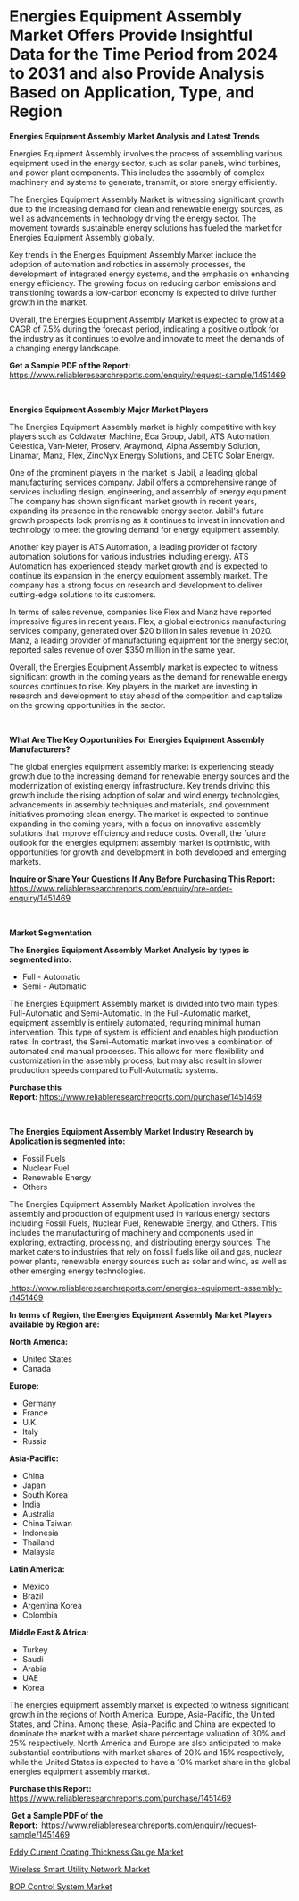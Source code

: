 <p><h1>Energies Equipment Assembly Market Offers Provide Insightful Data for the Time Period from 2024 to 2031 and also Provide Analysis Based on Application, Type, and Region</h1></p><p><strong>Energies Equipment Assembly Market Analysis and Latest Trends</strong></p>
<p><p>Energies Equipment Assembly involves the process of assembling various equipment used in the energy sector, such as solar panels, wind turbines, and power plant components. This includes the assembly of complex machinery and systems to generate, transmit, or store energy efficiently.</p><p>The Energies Equipment Assembly Market is witnessing significant growth due to the increasing demand for clean and renewable energy sources, as well as advancements in technology driving the energy sector. The movement towards sustainable energy solutions has fueled the market for Energies Equipment Assembly globally.</p><p>Key trends in the Energies Equipment Assembly Market include the adoption of automation and robotics in assembly processes, the development of integrated energy systems, and the emphasis on enhancing energy efficiency. The growing focus on reducing carbon emissions and transitioning towards a low-carbon economy is expected to drive further growth in the market.</p><p>Overall, the Energies Equipment Assembly Market is expected to grow at a CAGR of 7.5% during the forecast period, indicating a positive outlook for the industry as it continues to evolve and innovate to meet the demands of a changing energy landscape.</p></p>
<p><strong>Get a Sample PDF of the Report:&nbsp;</strong> <a href="https://www.reliableresearchreports.com/enquiry/request-sample/1451469">https://www.reliableresearchreports.com/enquiry/request-sample/1451469</a></p>
<p>&nbsp;</p>
<p><strong>Energies Equipment Assembly Major Market Players</strong></p>
<p><p>The Energies Equipment Assembly market is highly competitive with key players such as Coldwater Machine, Eca Group, Jabil, ATS Automation, Celestica, Van-Meter, Proserv, Araymond, Alpha Assembly Solution, Linamar, Manz, Flex, ZincNyx Energy Solutions, and CETC Solar Energy.</p><p>One of the prominent players in the market is Jabil, a leading global manufacturing services company. Jabil offers a comprehensive range of services including design, engineering, and assembly of energy equipment. The company has shown significant market growth in recent years, expanding its presence in the renewable energy sector. Jabil's future growth prospects look promising as it continues to invest in innovation and technology to meet the growing demand for energy equipment assembly.</p><p>Another key player is ATS Automation, a leading provider of factory automation solutions for various industries including energy. ATS Automation has experienced steady market growth and is expected to continue its expansion in the energy equipment assembly market. The company has a strong focus on research and development to deliver cutting-edge solutions to its customers.</p><p>In terms of sales revenue, companies like Flex and Manz have reported impressive figures in recent years. Flex, a global electronics manufacturing services company, generated over $20 billion in sales revenue in 2020. Manz, a leading provider of manufacturing equipment for the energy sector, reported sales revenue of over $350 million in the same year.</p><p>Overall, the Energies Equipment Assembly market is expected to witness significant growth in the coming years as the demand for renewable energy sources continues to rise. Key players in the market are investing in research and development to stay ahead of the competition and capitalize on the growing opportunities in the sector.</p></p>
<p>&nbsp;</p>
<p><strong>What Are The Key Opportunities For Energies Equipment Assembly Manufacturers?</strong></p>
<p><p>The global energies equipment assembly market is experiencing steady growth due to the increasing demand for renewable energy sources and the modernization of existing energy infrastructure. Key trends driving this growth include the rising adoption of solar and wind energy technologies, advancements in assembly techniques and materials, and government initiatives promoting clean energy. The market is expected to continue expanding in the coming years, with a focus on innovative assembly solutions that improve efficiency and reduce costs. Overall, the future outlook for the energies equipment assembly market is optimistic, with opportunities for growth and development in both developed and emerging markets.</p></p>
<p><strong>Inquire or Share Your Questions If Any Before Purchasing This Report:</strong> <a href="https://www.reliableresearchreports.com/enquiry/pre-order-enquiry/1451469">https://www.reliableresearchreports.com/enquiry/pre-order-enquiry/1451469</a></p>
<p>&nbsp;</p>
<p><strong>Market Segmentation</strong></p>
<p><strong>The Energies Equipment Assembly Market Analysis by types is segmented into:</strong></p>
<p><ul><li>Full - Automatic</li><li>Semi - Automatic</li></ul></p>
<p><p>The Energies Equipment Assembly market is divided into two main types: Full-Automatic and Semi-Automatic. In the Full-Automatic market, equipment assembly is entirely automated, requiring minimal human intervention. This type of system is efficient and enables high production rates. In contrast, the Semi-Automatic market involves a combination of automated and manual processes. This allows for more flexibility and customization in the assembly process, but may also result in slower production speeds compared to Full-Automatic systems.</p></p>
<p><strong>Purchase this Report:&nbsp;</strong><a href="https://www.reliableresearchreports.com/purchase/1451469">https://www.reliableresearchreports.com/purchase/1451469</a></p>
<p>&nbsp;</p>
<p><strong>The Energies Equipment Assembly Market Industry Research by Application is segmented into:</strong></p>
<p><ul><li>Fossil Fuels</li><li>Nuclear Fuel</li><li>Renewable Energy</li><li>Others</li></ul></p>
<p><p>The Energies Equipment Assembly Market Application involves the assembly and production of equipment used in various energy sectors including Fossil Fuels, Nuclear Fuel, Renewable Energy, and Others. This includes the manufacturing of machinery and components used in exploring, extracting, processing, and distributing energy sources. The market caters to industries that rely on fossil fuels like oil and gas, nuclear power plants, renewable energy sources such as solar and wind, as well as other emerging energy technologies.</p></p>
<p><a href="https://www.reliableresearchreports.com/energies-equipment-assembly-r1451469">&nbsp;https://www.reliableresearchreports.com/energies-equipment-assembly-r1451469</a></p>
<p><strong>In terms of Region, the Energies Equipment Assembly Market Players available by Region are:</strong></p>
<p>
    <p> <strong> North America: </strong>
        <ul>
            <li>United States</li>
            <li>Canada</li>
        </ul>
        </p> 
    <p> <strong> Europe: </strong>
        <ul>
            <li>Germany</li>
            <li>France</li>
            <li>U.K.</li>
            <li>Italy</li>
            <li>Russia</li>
        </ul>
        </p> 
    <p> <strong> Asia-Pacific: </strong>
        <ul>
            <li>China</li>
            <li>Japan</li>
            <li>South Korea</li>
            <li>India</li>
            <li>Australia</li>
            <li>China Taiwan</li>
            <li>Indonesia</li>
            <li>Thailand</li>
            <li>Malaysia</li>
        </ul>
        </p> 
    <p> <strong> Latin America: </strong>
        <ul>
            <li>Mexico</li>
            <li>Brazil</li>
            <li>Argentina Korea</li>
            <li>Colombia</li>
        </ul>
        </p> 
    <p> <strong> Middle East & Africa: </strong>
        <ul>
            <li>Turkey</li>
            <li>Saudi</li>
            <li>Arabia</li>
            <li>UAE</li>
            <li>Korea</li>
        </ul>
    </p>
    </p>
<p><p>The energies equipment assembly market is expected to witness significant growth in the regions of North America, Europe, Asia-Pacific, the United States, and China. Among these, Asia-Pacific and China are expected to dominate the market with a market share percentage valuation of 30% and 25% respectively. North America and Europe are also anticipated to make substantial contributions with market shares of 20% and 15% respectively, while the United States is expected to have a 10% market share in the global energies equipment assembly market.</p></p>
<p><strong>Purchase this Report: </strong><a href="https://www.reliableresearchreports.com/purchase/1451469">https://www.reliableresearchreports.com/purchase/1451469</a></p>
<p>&nbsp;<strong>Get a Sample PDF of the Report:&nbsp;&nbsp;</strong><a href="https://www.reliableresearchreports.com/enquiry/request-sample/1451469">https://www.reliableresearchreports.com/enquiry/request-sample/1451469</a></p>
<p><strong></strong></p>
<p><p><a href="https://www.linkedin.com/pulse/eddy-current-coating-thickness-gauge-market-insight-trends-2ctme?trackingId=afU3vWc7HmZsFC5rZmwP1A%3D%3D">Eddy Current Coating Thickness Gauge Market</a></p><p><a href="https://www.linkedin.com/pulse/wireless-smart-utility-network-market-exploring-share-trends-xuvbc?trackingId=jySKLU8dkcbqP%2F33%2BmPPUg%3D%3D">Wireless Smart Utility Network Market</a></p><p><a href="https://www.linkedin.com/pulse/bop-control-system-market-size-cagr-trends-2024-2030-skyresearch-sokxe?trackingId=yXVmSVCiZhSU0DTjcAv%2BQQ%3D%3D">BOP Control System Market</a></p></p>
